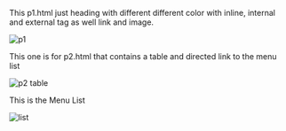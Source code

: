 This p1.html just heading with different different color with inline, internal and external tag as well link and image.


![p1](https://user-images.githubusercontent.com/91344066/208267482-2a031ac3-1ff0-4308-b1a7-d17878f7161b.JPG)

This one is for p2.html that contains a table and directed link to the menu list


![p2 table](https://user-images.githubusercontent.com/91344066/208267845-a17f3e7f-e284-4bb4-bd8a-1e11630f6522.JPG)


This is the Menu List 


![list](https://user-images.githubusercontent.com/91344066/208267850-7432b64f-a6ab-4da0-a76b-0d5e43704be1.JPG)



